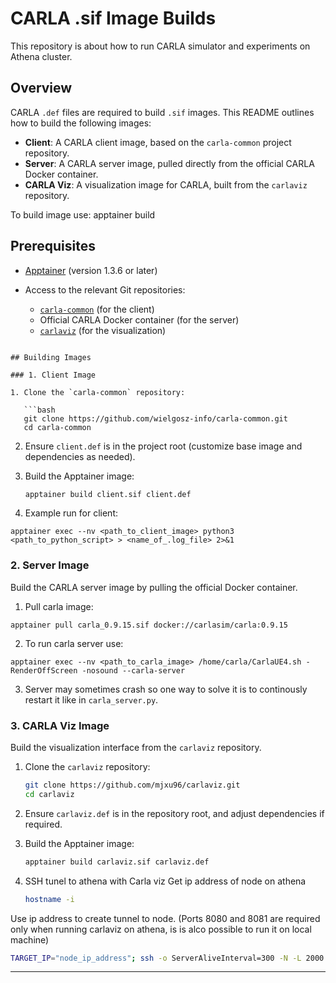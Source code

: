 # CARLA .sif Image Builds

This repository is about how to run CARLA simulator and experiments on Athena cluster.

## Overview

CARLA `.def` files are required to build `.sif` images. This README outlines how to build the following images:

* **Client**: A CARLA client image, based on the `carla-common` project repository.
* **Server**: A CARLA server image, pulled directly from the official CARLA Docker container.
* **CARLA Viz**: A visualization image for CARLA, built from the `carlaviz` repository.

To build image use: apptainer build <sif file> <def file>

## Prerequisites

* [Apptainer](https://sylabs.io/docs/) (version 1.3.6 or later)
* Access to the relevant Git repositories:

  * [`carla-common`](https://github.com/wielgosz-info/carla-common.git) (for the client)
  * Official CARLA Docker container (for the server)
  * [`carlaviz`](https://github.com/mjxu96/carlaviz.git) (for the visualization)
```

## Building Images

### 1. Client Image

1. Clone the `carla-common` repository:

   ```bash
   git clone https://github.com/wielgosz-info/carla-common.git
   cd carla-common
   ```
2. Ensure `client.def` is in the project root (customize base image and dependencies as needed).
3. Build the Apptainer image:

   ```bash
   apptainer build client.sif client.def
   ```
4. Example run for client:
```
apptainer exec --nv <path_to_client_image> python3 <path_to_python_script> > <name_of_.log_file> 2>&1 
```

### 2. Server Image

Build the CARLA server image by pulling the official Docker container.

1. Pull carla image: 
```
apptainer pull carla_0.9.15.sif docker://carlasim/carla:0.9.15
```
2. To run carla server use:
```
apptainer exec --nv <path_to_carla_image> /home/carla/CarlaUE4.sh -RenderOffScreen -nosound --carla-server
```
3. Server may sometimes crash so one way to solve it is to continously restart it like in ```carla_server.py```.

### 3. CARLA Viz Image

Build the visualization interface from the `carlaviz` repository.

1. Clone the `carlaviz` repository:

   ```bash
   git clone https://github.com/mjxu96/carlaviz.git
   cd carlaviz
   ```
2. Ensure `carlaviz.def` is in the repository root, and adjust dependencies if required.
3. Build the Apptainer image:

   ```bash
   apptainer build carlaviz.sif carlaviz.def
   ```
   
4. SSH tunel to athena with Carla viz
Get ip address of node on athena
   ```bash
   hostname -i
   ```
Use ip address to create tunnel to node. (Ports 8080 and 8081 are required only when running carlaviz on athena, is is alco possible to run it on local machine)
  ```bash
  TARGET_IP="node_ip_address"; ssh -o ServerAliveInterval=300 -N -L 2000:$TARGET_IP:2000 -L 2001:$TARGET_IP:2001 -L 2002:$TARGET_IP:2002 -L 8080:$TARGET_IP:8080 -L 8081:$TARGET_IP:8081 <user_name>@athena.cyfronet.pl 
  ```

---


